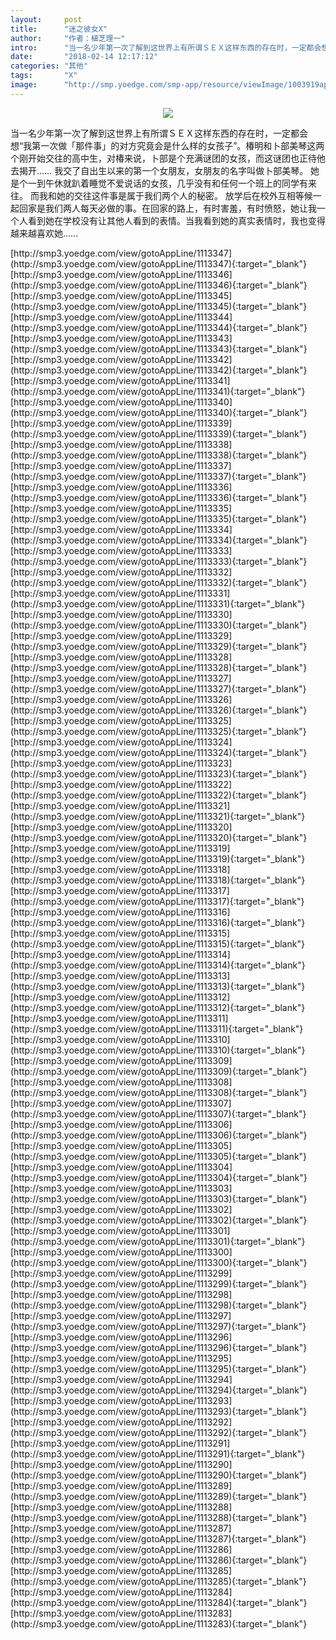 ```yaml
---
layout:     post
title:      "迷之彼女X"
author:     "作者：植芝理一"
intro:      "当一名少年第一次了解到这世界上有所谓ＳＥＸ这样东西的存在时，一定都会想“我第一次做「那件事」的对方究竟会是什么样的女孩子”。椿明和卜部美琴这两个刚开始交往的高中生，对椿来说，卜部是个充满谜团的女孩，而这谜团也正待他去揭开…… 我交了自出生以来的第一个女朋友，女朋友的名字叫做卜部美琴。 她是个一到午休就趴着睡觉不爱说话的女孩，几乎没有和任何一个班上的同学有来往。 而我和她的交往这件事是属于我们两个人的秘密。 放学后在校外互相等候一起回家是我们两人每天必做的事。在回家的路上，有时害羞，有时愤怒，她让我一个人看到她在学校没有让其他人看到的表情。当我看到她的真实表情时，我也变得越来越喜欢她……"
date:       "2018-02-14 12:17:12"
categories: "其他"
tags:       "X"
image:      "http://smp.yoedge.com/smp-app/resource/viewImage/1003919appline.png"
---
```

<div style="text-align: center">
<p><img src="http://smp.yoedge.com/smp-app/resource/viewImage/1003919appline.png"/></p>
</div>
<p class="post-meta">
<span>当一名少年第一次了解到这世界上有所谓ＳＥＸ这样东西的存在时，一定都会想“我第一次做「那件事」的对方究竟会是什么样的女孩子”。椿明和卜部美琴这两个刚开始交往的高中生，对椿来说，卜部是个充满谜团的女孩，而这谜团也正待他去揭开…… 我交了自出生以来的第一个女朋友，女朋友的名字叫做卜部美琴。 她是个一到午休就趴着睡觉不爱说话的女孩，几乎没有和任何一个班上的同学有来往。 而我和她的交往这件事是属于我们两个人的秘密。 放学后在校外互相等候一起回家是我们两人每天必做的事。在回家的路上，有时害羞，有时愤怒，她让我一个人看到她在学校没有让其他人看到的表情。当我看到她的真实表情时，我也变得越来越喜欢她……</span>
</p>
[http://smp3.yoedge.com/view/gotoAppLine/1113347](http://smp3.yoedge.com/view/gotoAppLine/1113347){:target="_blank"}
[http://smp3.yoedge.com/view/gotoAppLine/1113346](http://smp3.yoedge.com/view/gotoAppLine/1113346){:target="_blank"}
[http://smp3.yoedge.com/view/gotoAppLine/1113345](http://smp3.yoedge.com/view/gotoAppLine/1113345){:target="_blank"}
[http://smp3.yoedge.com/view/gotoAppLine/1113344](http://smp3.yoedge.com/view/gotoAppLine/1113344){:target="_blank"}
[http://smp3.yoedge.com/view/gotoAppLine/1113343](http://smp3.yoedge.com/view/gotoAppLine/1113343){:target="_blank"}
[http://smp3.yoedge.com/view/gotoAppLine/1113342](http://smp3.yoedge.com/view/gotoAppLine/1113342){:target="_blank"}
[http://smp3.yoedge.com/view/gotoAppLine/1113341](http://smp3.yoedge.com/view/gotoAppLine/1113341){:target="_blank"}
[http://smp3.yoedge.com/view/gotoAppLine/1113340](http://smp3.yoedge.com/view/gotoAppLine/1113340){:target="_blank"}
[http://smp3.yoedge.com/view/gotoAppLine/1113339](http://smp3.yoedge.com/view/gotoAppLine/1113339){:target="_blank"}
[http://smp3.yoedge.com/view/gotoAppLine/1113338](http://smp3.yoedge.com/view/gotoAppLine/1113338){:target="_blank"}
[http://smp3.yoedge.com/view/gotoAppLine/1113337](http://smp3.yoedge.com/view/gotoAppLine/1113337){:target="_blank"}
[http://smp3.yoedge.com/view/gotoAppLine/1113336](http://smp3.yoedge.com/view/gotoAppLine/1113336){:target="_blank"}
[http://smp3.yoedge.com/view/gotoAppLine/1113335](http://smp3.yoedge.com/view/gotoAppLine/1113335){:target="_blank"}
[http://smp3.yoedge.com/view/gotoAppLine/1113334](http://smp3.yoedge.com/view/gotoAppLine/1113334){:target="_blank"}
[http://smp3.yoedge.com/view/gotoAppLine/1113333](http://smp3.yoedge.com/view/gotoAppLine/1113333){:target="_blank"}
[http://smp3.yoedge.com/view/gotoAppLine/1113332](http://smp3.yoedge.com/view/gotoAppLine/1113332){:target="_blank"}
[http://smp3.yoedge.com/view/gotoAppLine/1113331](http://smp3.yoedge.com/view/gotoAppLine/1113331){:target="_blank"}
[http://smp3.yoedge.com/view/gotoAppLine/1113330](http://smp3.yoedge.com/view/gotoAppLine/1113330){:target="_blank"}
[http://smp3.yoedge.com/view/gotoAppLine/1113329](http://smp3.yoedge.com/view/gotoAppLine/1113329){:target="_blank"}
[http://smp3.yoedge.com/view/gotoAppLine/1113328](http://smp3.yoedge.com/view/gotoAppLine/1113328){:target="_blank"}
[http://smp3.yoedge.com/view/gotoAppLine/1113327](http://smp3.yoedge.com/view/gotoAppLine/1113327){:target="_blank"}
[http://smp3.yoedge.com/view/gotoAppLine/1113326](http://smp3.yoedge.com/view/gotoAppLine/1113326){:target="_blank"}
[http://smp3.yoedge.com/view/gotoAppLine/1113325](http://smp3.yoedge.com/view/gotoAppLine/1113325){:target="_blank"}
[http://smp3.yoedge.com/view/gotoAppLine/1113324](http://smp3.yoedge.com/view/gotoAppLine/1113324){:target="_blank"}
[http://smp3.yoedge.com/view/gotoAppLine/1113323](http://smp3.yoedge.com/view/gotoAppLine/1113323){:target="_blank"}
[http://smp3.yoedge.com/view/gotoAppLine/1113322](http://smp3.yoedge.com/view/gotoAppLine/1113322){:target="_blank"}
[http://smp3.yoedge.com/view/gotoAppLine/1113321](http://smp3.yoedge.com/view/gotoAppLine/1113321){:target="_blank"}
[http://smp3.yoedge.com/view/gotoAppLine/1113320](http://smp3.yoedge.com/view/gotoAppLine/1113320){:target="_blank"}
[http://smp3.yoedge.com/view/gotoAppLine/1113319](http://smp3.yoedge.com/view/gotoAppLine/1113319){:target="_blank"}
[http://smp3.yoedge.com/view/gotoAppLine/1113318](http://smp3.yoedge.com/view/gotoAppLine/1113318){:target="_blank"}
[http://smp3.yoedge.com/view/gotoAppLine/1113317](http://smp3.yoedge.com/view/gotoAppLine/1113317){:target="_blank"}
[http://smp3.yoedge.com/view/gotoAppLine/1113316](http://smp3.yoedge.com/view/gotoAppLine/1113316){:target="_blank"}
[http://smp3.yoedge.com/view/gotoAppLine/1113315](http://smp3.yoedge.com/view/gotoAppLine/1113315){:target="_blank"}
[http://smp3.yoedge.com/view/gotoAppLine/1113314](http://smp3.yoedge.com/view/gotoAppLine/1113314){:target="_blank"}
[http://smp3.yoedge.com/view/gotoAppLine/1113313](http://smp3.yoedge.com/view/gotoAppLine/1113313){:target="_blank"}
[http://smp3.yoedge.com/view/gotoAppLine/1113312](http://smp3.yoedge.com/view/gotoAppLine/1113312){:target="_blank"}
[http://smp3.yoedge.com/view/gotoAppLine/1113311](http://smp3.yoedge.com/view/gotoAppLine/1113311){:target="_blank"}
[http://smp3.yoedge.com/view/gotoAppLine/1113310](http://smp3.yoedge.com/view/gotoAppLine/1113310){:target="_blank"}
[http://smp3.yoedge.com/view/gotoAppLine/1113309](http://smp3.yoedge.com/view/gotoAppLine/1113309){:target="_blank"}
[http://smp3.yoedge.com/view/gotoAppLine/1113308](http://smp3.yoedge.com/view/gotoAppLine/1113308){:target="_blank"}
[http://smp3.yoedge.com/view/gotoAppLine/1113307](http://smp3.yoedge.com/view/gotoAppLine/1113307){:target="_blank"}
[http://smp3.yoedge.com/view/gotoAppLine/1113306](http://smp3.yoedge.com/view/gotoAppLine/1113306){:target="_blank"}
[http://smp3.yoedge.com/view/gotoAppLine/1113305](http://smp3.yoedge.com/view/gotoAppLine/1113305){:target="_blank"}
[http://smp3.yoedge.com/view/gotoAppLine/1113304](http://smp3.yoedge.com/view/gotoAppLine/1113304){:target="_blank"}
[http://smp3.yoedge.com/view/gotoAppLine/1113303](http://smp3.yoedge.com/view/gotoAppLine/1113303){:target="_blank"}
[http://smp3.yoedge.com/view/gotoAppLine/1113302](http://smp3.yoedge.com/view/gotoAppLine/1113302){:target="_blank"}
[http://smp3.yoedge.com/view/gotoAppLine/1113301](http://smp3.yoedge.com/view/gotoAppLine/1113301){:target="_blank"}
[http://smp3.yoedge.com/view/gotoAppLine/1113300](http://smp3.yoedge.com/view/gotoAppLine/1113300){:target="_blank"}
[http://smp3.yoedge.com/view/gotoAppLine/1113299](http://smp3.yoedge.com/view/gotoAppLine/1113299){:target="_blank"}
[http://smp3.yoedge.com/view/gotoAppLine/1113298](http://smp3.yoedge.com/view/gotoAppLine/1113298){:target="_blank"}
[http://smp3.yoedge.com/view/gotoAppLine/1113297](http://smp3.yoedge.com/view/gotoAppLine/1113297){:target="_blank"}
[http://smp3.yoedge.com/view/gotoAppLine/1113296](http://smp3.yoedge.com/view/gotoAppLine/1113296){:target="_blank"}
[http://smp3.yoedge.com/view/gotoAppLine/1113295](http://smp3.yoedge.com/view/gotoAppLine/1113295){:target="_blank"}
[http://smp3.yoedge.com/view/gotoAppLine/1113294](http://smp3.yoedge.com/view/gotoAppLine/1113294){:target="_blank"}
[http://smp3.yoedge.com/view/gotoAppLine/1113293](http://smp3.yoedge.com/view/gotoAppLine/1113293){:target="_blank"}
[http://smp3.yoedge.com/view/gotoAppLine/1113292](http://smp3.yoedge.com/view/gotoAppLine/1113292){:target="_blank"}
[http://smp3.yoedge.com/view/gotoAppLine/1113291](http://smp3.yoedge.com/view/gotoAppLine/1113291){:target="_blank"}
[http://smp3.yoedge.com/view/gotoAppLine/1113290](http://smp3.yoedge.com/view/gotoAppLine/1113290){:target="_blank"}
[http://smp3.yoedge.com/view/gotoAppLine/1113289](http://smp3.yoedge.com/view/gotoAppLine/1113289){:target="_blank"}
[http://smp3.yoedge.com/view/gotoAppLine/1113288](http://smp3.yoedge.com/view/gotoAppLine/1113288){:target="_blank"}
[http://smp3.yoedge.com/view/gotoAppLine/1113287](http://smp3.yoedge.com/view/gotoAppLine/1113287){:target="_blank"}
[http://smp3.yoedge.com/view/gotoAppLine/1113286](http://smp3.yoedge.com/view/gotoAppLine/1113286){:target="_blank"}
[http://smp3.yoedge.com/view/gotoAppLine/1113285](http://smp3.yoedge.com/view/gotoAppLine/1113285){:target="_blank"}
[http://smp3.yoedge.com/view/gotoAppLine/1113284](http://smp3.yoedge.com/view/gotoAppLine/1113284){:target="_blank"}
[http://smp3.yoedge.com/view/gotoAppLine/1113283](http://smp3.yoedge.com/view/gotoAppLine/1113283){:target="_blank"}


